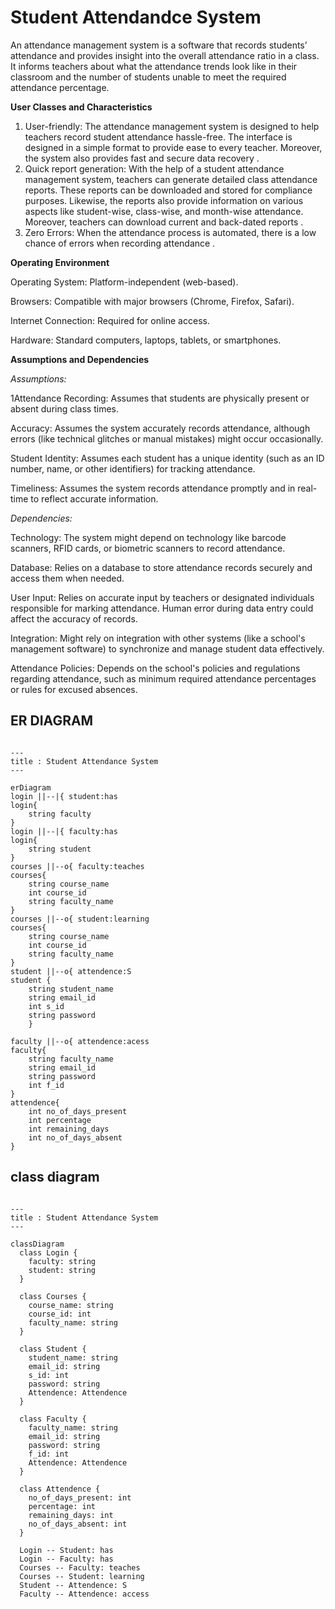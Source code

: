 # Student Attendandce System 
  
   An attendance management system is a software that records students’ attendance and provides insight into the overall attendance ratio in a class. It informs teachers about what the attendance trends look like in their classroom and the number of students unable to meet the required attendance percentage.
 
**User Classes and Characteristics**

1.	User-friendly: The attendance management system is designed to help teachers record student attendance hassle-free. The interface is designed in a simple format to provide ease to every teacher. Moreover, the system also provides fast and secure data recovery .
2.	Quick report generation: With the help of a student attendance management system, teachers can generate detailed class attendance reports. These reports can be downloaded and stored for compliance purposes. Likewise, the reports also provide information on various aspects like student-wise, class-wise, and month-wise attendance. Moreover, teachers can download current and back-dated reports .
3.	Zero Errors: When the attendance process is automated, there is a low chance of errors when recording attendance .

**Operating Environment**

Operating System: Platform-independent (web-based).

Browsers: Compatible with major browsers (Chrome, Firefox, Safari).

Internet Connection: Required for online access.

Hardware: Standard computers, laptops, tablets, or smartphones.

**Assumptions and Dependencies**

*Assumptions:*

1Attendance Recording: Assumes that students are physically present or absent during class times.

Accuracy: Assumes the system accurately records attendance, although errors (like technical glitches or manual mistakes) might occur occasionally.

Student Identity: Assumes each student has a unique identity (such as an ID number, name, or other identifiers) for tracking attendance.

Timeliness: Assumes the system records attendance promptly and in real-time to reflect accurate information.

*Dependencies:*

Technology: The system might depend on technology like barcode scanners, RFID cards, or biometric scanners to record attendance.

Database: Relies on a database to store attendance records securely and access them when needed.

User Input: Relies on accurate input by teachers or designated individuals responsible for marking attendance. Human error during data entry could affect the accuracy of records.

Integration: Might rely on integration with other systems (like a school's management software) to synchronize and manage student data effectively.

Attendance Policies: Depends on the school's policies and regulations regarding attendance, such as minimum required attendance percentages or rules for excused absences.

## ER DIAGRAM 
``` mermaid

---
title : Student Attendance System
---

erDiagram
login ||--|{ student:has
login{
    string faculty
}
login ||--|{ faculty:has
login{
    string student
}
courses ||--o{ faculty:teaches
courses{
    string course_name
    int course_id
    string faculty_name
}
courses ||--o{ student:learning
courses{
    string course_name
    int course_id
    string faculty_name
}
student ||--o{ attendence:S
student {
    string student_name
    string email_id
    int s_id
    string password
    }

faculty ||--o{ attendence:acess
faculty{
    string faculty_name
    string email_id
    string password
    int f_id
}
attendence{
    int no_of_days_present
    int percentage
    int remaining_days
    int no_of_days_absent
}
```
## class diagram
``` mermaid

---
title : Student Attendance System
---

classDiagram
  class Login {
    faculty: string
    student: string
  }

  class Courses {
    course_name: string
    course_id: int
    faculty_name: string
  }

  class Student {
    student_name: string
    email_id: string
    s_id: int
    password: string
    Attendence: Attendence
  }

  class Faculty {
    faculty_name: string
    email_id: string
    password: string
    f_id: int
    Attendence: Attendence
  }

  class Attendence {
    no_of_days_present: int
    percentage: int
    remaining_days: int
    no_of_days_absent: int
  }

  Login -- Student: has
  Login -- Faculty: has
  Courses -- Faculty: teaches
  Courses -- Student: learning
  Student -- Attendence: S
  Faculty -- Attendence: access

